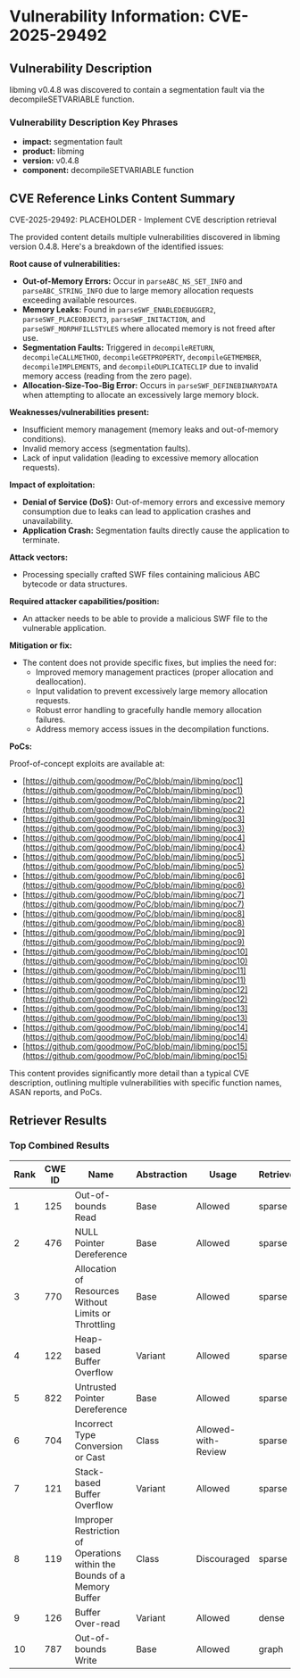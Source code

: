 # Vulnerability Information: CVE-2025-29492

## Vulnerability Description
libming v0.4.8 was discovered to contain a segmentation fault via the decompileSETVARIABLE function.

### Vulnerability Description Key Phrases
- **impact:** segmentation fault
- **product:** libming
- **version:** v0.4.8
- **component:** decompileSETVARIABLE function

## CVE Reference Links Content Summary
CVE-2025-29492: PLACEHOLDER - Implement CVE description retrieval

The provided content details multiple vulnerabilities discovered in libming version 0.4.8. Here's a breakdown of the identified issues:

**Root cause of vulnerabilities:**

*   **Out-of-Memory Errors:** Occur in `parseABC_NS_SET_INFO` and `parseABC_STRING_INFO` due to large memory allocation requests exceeding available resources.
*   **Memory Leaks:** Found in `parseSWF_ENABLEDEBUGGER2`, `parseSWF_PLACEOBJECT3`, `parseSWF_INITACTION`, and `parseSWF_MORPHFILLSTYLES` where allocated memory is not freed after use.
*   **Segmentation Faults:** Triggered in `decompileRETURN`, `decompileCALLMETHOD`, `decompileGETPROPERTY`, `decompileGETMEMBER`, `decompileIMPLEMENTS`, and `decompileDUPLICATECLIP` due to invalid memory access (reading from the zero page).
*   **Allocation-Size-Too-Big Error:** Occurs in `parseSWF_DEFINEBINARYDATA` when attempting to allocate an excessively large memory block.

**Weaknesses/vulnerabilities present:**

*   Insufficient memory management (memory leaks and out-of-memory conditions).
*   Invalid memory access (segmentation faults).
*   Lack of input validation (leading to excessive memory allocation requests).

**Impact of exploitation:**

*   **Denial of Service (DoS):** Out-of-memory errors and excessive memory consumption due to leaks can lead to application crashes and unavailability.
*   **Application Crash:** Segmentation faults directly cause the application to terminate.

**Attack vectors:**

*   Processing specially crafted SWF files containing malicious ABC bytecode or data structures.

**Required attacker capabilities/position:**

*   An attacker needs to be able to provide a malicious SWF file to the vulnerable application.

**Mitigation or fix:**

*   The content does not provide specific fixes, but implies the need for:
    *   Improved memory management practices (proper allocation and deallocation).
    *   Input validation to prevent excessively large memory allocation requests.
    *   Robust error handling to gracefully handle memory allocation failures.
    *   Address memory access issues in the decompilation functions.

**PoCs:**

Proof-of-concept exploits are available at:

*   [https://github.com/goodmow/PoC/blob/main/libming/poc1](https://github.com/goodmow/PoC/blob/main/libming/poc1)
*   [https://github.com/goodmow/PoC/blob/main/libming/poc2](https://github.com/goodmow/PoC/blob/main/libming/poc2)
*   [https://github.com/goodmow/PoC/blob/main/libming/poc3](https://github.com/goodmow/PoC/blob/main/libming/poc3)
*   [https://github.com/goodmow/PoC/blob/main/libming/poc4](https://github.com/goodmow/PoC/blob/main/libming/poc4)
*   [https://github.com/goodmow/PoC/blob/main/libming/poc5](https://github.com/goodmow/PoC/blob/main/libming/poc5)
*   [https://github.com/goodmow/PoC/blob/main/libming/poc6](https://github.com/goodmow/PoC/blob/main/libming/poc6)
*   [https://github.com/goodmow/PoC/blob/main/libming/poc7](https://github.com/goodmow/PoC/blob/main/libming/poc7)
*   [https://github.com/goodmow/PoC/blob/main/libming/poc8](https://github.com/goodmow/PoC/blob/main/libming/poc8)
*   [https://github.com/goodmow/PoC/blob/main/libming/poc9](https://github.com/goodmow/PoC/blob/main/libming/poc9)
*   [https://github.com/goodmow/PoC/blob/main/libming/poc10](https://github.com/goodmow/PoC/blob/main/libming/poc10)
*   [https://github.com/goodmow/PoC/blob/main/libming/poc11](https://github.com/goodmow/PoC/blob/main/libming/poc11)
*   [https://github.com/goodmow/PoC/blob/main/libming/poc12](https://github.com/goodmow/PoC/blob/main/libming/poc12)
*   [https://github.com/goodmow/PoC/blob/main/libming/poc13](https://github.com/goodmow/PoC/blob/main/libming/poc13)
*   [https://github.com/goodmow/PoC/blob/main/libming/poc14](https://github.com/goodmow/PoC/blob/main/libming/poc14)
*   [https://github.com/goodmow/PoC/blob/main/libming/poc15](https://github.com/goodmow/PoC/blob/main/libming/poc15)

This content provides significantly more detail than a typical CVE description, outlining multiple vulnerabilities with specific function names, ASAN reports, and PoCs.

## Retriever Results

### Top Combined Results

| Rank | CWE ID | Name | Abstraction | Usage  | Retrievers | Individual Scores |
|------|--------|------|-------------|-------|------------|-------------------|
| 1 | 125 | Out-of-bounds Read | Base | Allowed | sparse | 0.037 |
| 2 | 476 | NULL Pointer Dereference | Base | Allowed | sparse | 0.035 |
| 3 | 770 | Allocation of Resources Without Limits or Throttling | Base | Allowed | sparse | 0.031 |
| 4 | 122 | Heap-based Buffer Overflow | Variant | Allowed | sparse | 0.030 |
| 5 | 822 | Untrusted Pointer Dereference | Base | Allowed | sparse | 0.030 |
| 6 | 704 | Incorrect Type Conversion or Cast | Class | Allowed-with-Review | sparse | 0.029 |
| 7 | 121 | Stack-based Buffer Overflow | Variant | Allowed | sparse | 0.026 |
| 8 | 119 | Improper Restriction of Operations within the Bounds of a Memory Buffer | Class | Discouraged | sparse | 0.026 |
| 9 | 126 | Buffer Over-read | Variant | Allowed | dense | 0.434 |
| 10 | 787 | Out-of-bounds Write | Base | Allowed | graph | 0.003 |

